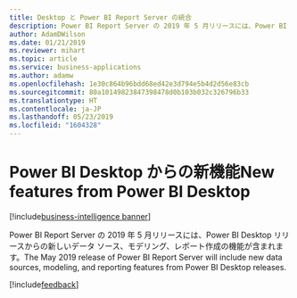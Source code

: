 ```yaml
---
title: Desktop と Power BI Report Server の統合
description: Power BI Report Server の 2019 年 5 月リリースには、Power BI Desktop リリースからの新しいデータ ソース、モデリング、レポート作成の機能が含まれます。
author: AdamDWilson
ms.date: 01/21/2019
ms.reviewer: mihart
ms.topic: article
ms.service: business-applications
ms.author: adamw
ms.openlocfilehash: 1e30c864b96bdd68ed42e3d794e5b4d2d56e83cb
ms.sourcegitcommit: 80a10149823847398478d0b103b032c326796b33
ms.translationtype: HT
ms.contentlocale: ja-JP
ms.lasthandoff: 05/23/2019
ms.locfileid: "1604328"
---
```

#  <a name="new-features-from-power-bi-desktop"></a><span data-ttu-id="8b014-103">Power BI Desktop からの新機能</span><span class="sxs-lookup"><span data-stu-id="8b014-103">New features from Power BI Desktop</span></span>
[!include[business-intelligence banner](../../includes/business-intelligence.md)]

<span data-ttu-id="8b014-104">Power BI Report Server の 2019 年 5 月リリースには、Power BI Desktop リリースからの新しいデータ ソース、モデリング、レポート作成の機能が含まれます。</span><span class="sxs-lookup"><span data-stu-id="8b014-104">The May 2019 release of Power BI Report Server will include new data sources, modeling, and reporting features from Power BI Desktop releases.</span></span>

[!include[feedback](../includes/report-server-feedback.md)]
